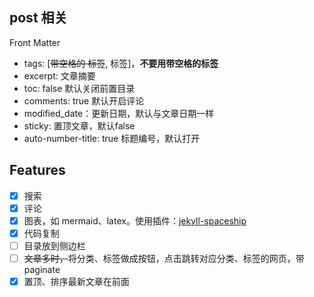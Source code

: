 ## post 相关

Front Matter
- tags: [~~带空格的 标签~~, 标签]，**不要用带空格的标签**
- excerpt: 文章摘要
- toc: false 默认关闭前置目录
- comments: true 默认开启评论
- modified_date：更新日期，默认与文章日期一样
- sticky: 置顶文章，默认false
- auto-number-title: true 标题编号，默认打开

## Features

- [x] 搜索
- [x] 评论
- [x] 图表，如 mermaid、latex。使用插件：[jekyll-spaceship](https://github.com/jeffreytse/jekyll-spaceship)
- [x] 代码复制
- [ ] 目录放到侧边栏
- [ ] ~~文章多时，~~将分类、标签做成按钮，点击跳转对应分类、标签的网页，带 paginate
- [x] 置顶、排序最新文章在前面